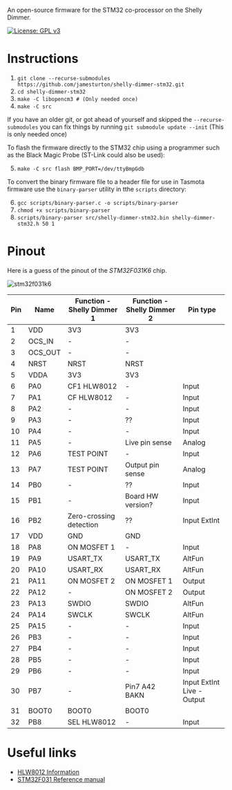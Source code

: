 An open-source firmware for the STM32 co-processor on the Shelly Dimmer.

[![License: GPL v3](https://img.shields.io/badge/License-GPLv3-blue.svg)](https://www.gnu.org/licenses/gpl-3.0)

# Instructions
 1. ```git clone --recurse-submodules https://github.com/jamesturton/shelly-dimmer-stm32.git```
 2. ```cd shelly-dimmer-stm32```
 3. ```make -C libopencm3 # (Only needed once)```
 4. ```make -C src```

If you have an older git, or got ahead of yourself and skipped the ```--recurse-submodules```
you can fix things by running ```git submodule update --init``` (This is only needed once)

To flash the firmware directly to the STM32 chip using a programmer such as the Black Magic Probe (ST-Link could also be used):

 5. ```make -C src flash BMP_PORT=/dev/ttyBmpGdb```

 To convert the binary firmware file to a header file for use in Tasmota firmware use the ```binary-parser``` utility in tthe ```scripts``` directory:

 6. ```gcc scripts/binary-parser.c -o scripts/binary-parser```
 7. ```chmod +x scripts/binary-parser```
 8. ```scripts/binary-parser src/shelly-dimmer-stm32.bin shelly-dimmer-stm32.h 50 1```

# Pinout
Here is a guess of the pinout of the *STM32F031K6* chip.

![stm32f031k6](https://user-images.githubusercontent.com/6130792/86444616-494b8080-bd11-11ea-8eeb-c07b69b8af35.PNG)

| Pin   | Name      | Function - Shelly Dimmer 1    | Function - Shelly Dimmer 2    | Pin type |
| ----- | --------- | ----------------------------- | ----------------------------- | - |
| 1     | VDD       | 3V3                           | 3V3                           |  |
| 2     | OCS_IN    | -                             | -                             |  |
| 3     | OCS_OUT   | -                             | -                             |  |
| 4     | NRST      | NRST                          | NRST                          |  |
| 5     | VDDA      | 3V3                           | 3V3                           |  |
| 6     | PA0       | CF1 HLW8012                   | -                             | Input  |
| 7     | PA1       | CF HLW8012                    | -                             | Input  |
| 8     | PA2       | -                             | -                             | Input  |
| 9     | PA3       | -                             | ??                            | Input  |
| 10    | PA4       | -                             | -                             | Input  |
| 11    | PA5       | -                             | Live pin sense                | Analog |
| 12    | PA6       | TEST POINT                    | -                             | Input  |
| 13    | PA7       | TEST POINT                    | Output pin sense              | Analog |
| 14    | PB0       | -                             | ??                            | Input  |
| 15    | PB1       | -                             | Board HW version?             | Input  |
| 16    | PB2       | Zero-crossing detection       | ??                            | Input ExtInt  |
| 17    | VDD       | GND                           | GND                           |  |
| 18    | PA8       | ON MOSFET 1                   | -                             | Input  |
| 19    | PA9       | USART_TX                      | USART_TX                      | AltFun |
| 20    | PA10      | USART_RX                      | USART_RX                      | AltFun |
| 21    | PA11      | ON MOSFET 2                   | ON MOSFET 1                   | Output |
| 22    | PA12      | -                             | ON MOSFET 2                   | Output |
| 23    | PA13      | SWDIO                         | SWDIO                         | AltFun |
| 24    | PA14      | SWCLK                         | SWCLK                         | AltFun |
| 25    | PA15      | -                             | -                             | Input  |
| 26    | PB3       | -                             | -                             | Input  |
| 27    | PB4       | -                             | -                             | Input  |
| 28    | PB5       | -                             | -                             | Input  |
| 29    | PB6       | -                             | -                             | Input  |
| 30    | PB7       | -                             | Pin7 A42 BAKN                 | Input ExtInt Live - Output |
| 31    | BOOT0     | BOOT0                         | BOOT0                         |  |
| 32    | PB8       | SEL HLW8012                   | -                             | Input  |

# Useful links
 - [HLW8012 Information](https://tinkerman.cat/post/hlw8012-ic-new-sonoff-pow)
 - [STM32F031 Reference manual](https://www.st.com/resource/en/reference_manual/dm00031936-stm32f0x1stm32f0x2stm32f0x8-advanced-armbased-32bit-mcus-stmicroelectronics.pdf)
